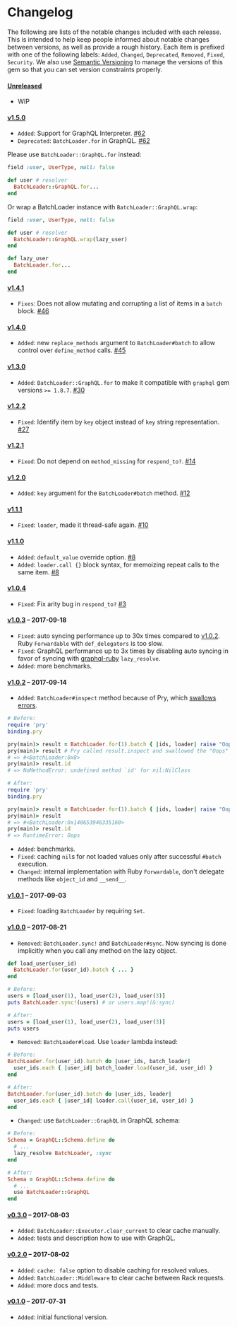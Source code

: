 # Changelog

The following are lists of the notable changes included with each release.
This is intended to help keep people informed about notable changes between
versions, as well as provide a rough history. Each item is prefixed with
one of the following labels: `Added`, `Changed`, `Deprecated`,
`Removed`, `Fixed`, `Security`. We also use [Semantic Versioning](http://semver.org)
to manage the versions of this gem so
that you can set version constraints properly.

#### [Unreleased](https://github.com/exAspArk/batch-loader/compare/v1.4.1...HEAD)

* WIP

#### [v1.5.0](https://github.com/exAspArk/batch-loader/compare/v1.4.1...v1.5.0)

* `Added`: Support for GraphQL Interpreter. [#62](https://github.com/exAspArk/batch-loader/pull/62)
* `Deprecated`: `BatchLoader.for` in GraphQL. [#62](https://github.com/exAspArk/batch-loader/pull/62)

Please use `BatchLoader::GraphQL.for` instead:

```rb
field :user, UserType, null: false

def user # resolver
  BatchLoader::GraphQL.for...
end
```

Or wrap a BatchLoader instance with `BatchLoader::GraphQL.wrap`:

```rb
field :user, UserType, null: false

def user # resolver
  BatchLoader::GraphQL.wrap(lazy_user)
end

def lazy_user
  BatchLoader.for...
end
```

#### [v1.4.1](https://github.com/exAspArk/batch-loader/compare/v1.4.0...v1.4.1)

* `Fixes`: Does not allow mutating and corrupting a list of items in a `batch` block. [#46](https://github.com/exAspArk/batch-loader/pull/46)

#### [v1.4.0](https://github.com/exAspArk/batch-loader/compare/v1.3.0...v1.4.0)

* `Added`: new `replace_methods` argument to `BatchLoader#batch` to allow control over `define_method` calls. [#45](https://github.com/exAspArk/batch-loader/pull/45)

#### [v1.3.0](https://github.com/exAspArk/batch-loader/compare/v1.2.2...v1.3.0)

* `Added`: `BatchLoader::GraphQL.for` to make it compatible with `graphql` gem versions `>= 1.8.7`. [#30](https://github.com/exAspArk/batch-loader/issues/30)

#### [v1.2.2](https://github.com/exAspArk/batch-loader/compare/v1.2.1...v1.2.2)

* `Fixed`: Identify item by `key` object instead of `key` string representation. [#27](https://github.com/exAspArk/batch-loader/pull/27)

#### [v1.2.1](https://github.com/exAspArk/batch-loader/compare/v1.2.0...v1.2.1)

* `Fixed`: Do not depend on `method_missing` for `respond_to?`. [#14](https://github.com/exAspArk/batch-loader/pull/14)

#### [v1.2.0](https://github.com/exAspArk/batch-loader/compare/v1.1.1...v1.2.0)

* `Added`: `key` argument for the `BatchLoader#batch` method. [#12](https://github.com/exAspArk/batch-loader/pull/12)

#### [v1.1.1](https://github.com/exAspArk/batch-loader/compare/v1.1.0...v1.1.1)

* `Fixed`: `loader`, made it thread-safe again. [#10](https://github.com/exAspArk/batch-loader/pull/10)

#### [v1.1.0](https://github.com/exAspArk/batch-loader/compare/v1.0.4...v1.1.0)

* `Added`: `default_value` override option. [#8](https://github.com/exAspArk/batch-loader/pull/8)
* `Added`: `loader.call {}` block syntax, for memoizing repeat calls to the same item. [#8](https://github.com/exAspArk/batch-loader/pull/8)

#### [v1.0.4](https://github.com/exAspArk/batch-loader/compare/v1.0.3...v1.0.4)

* `Fixed`: Fix arity bug in `respond_to?` [#3](https://github.com/exAspArk/batch-loader/pull/3)

#### [v1.0.3](https://github.com/exAspArk/batch-loader/compare/v1.0.2...v1.0.3) – 2017-09-18

* `Fixed`: auto syncing performance up to 30x times compared to [v1.0.2](https://github.com/exAspArk/batch-loader/blob/master/CHANGELOG.md#v102--2017-09-14). Ruby `Forwardable` with `def_delegators` is too slow.
* `Fixed`: GraphQL performance up to 3x times by disabling auto syncing in favor of syncing with [graphql-ruby](https://github.com/rmosolgo/graphql-ruby) `lazy_resolve`.
* `Added`: more benchmarks.

#### [v1.0.2](https://github.com/exAspArk/batch-loader/compare/v1.0.1...v1.0.2) – 2017-09-14

* `Added`: `BatchLoader#inspect` method because of Pry, which [swallows errors](https://github.com/pry/pry/issues/1642).

```ruby
# Before:
require 'pry'
binding.pry

pry(main)> result = BatchLoader.for(1).batch { |ids, loader| raise "Oops" };
pry(main)> result # Pry called result.inspect and swallowed the "Oops" error
# => #<BatchLoader:0x8>
pry(main)> result.id
# => NoMethodError: undefined method `id' for nil:NilClass
```

```ruby
# After:
require 'pry'
binding.pry

pry(main)> result = BatchLoader.for(1).batch { |ids, loader| raise "Oops" };
pry(main)> result
# => #<BatchLoader:0x140653946335160>
pry(main)> result.id
# => RuntimeError: Oops
```

* `Added`: benchmarks.
* `Fixed`: caching `nil`s for not loaded values only after successful `#batch` execution.
* `Changed`: internal implementation with Ruby `Forwardable`, don't delegate methods like `object_id` and `__send__`.

#### [v1.0.1](https://github.com/exAspArk/batch-loader/compare/v1.0.0...v1.0.1) – 2017-09-03

* `Fixed`: loading `BatchLoader` by requiring `Set`.

#### [v1.0.0](https://github.com/exAspArk/batch-loader/compare/v0.3.0...v1.0.0) – 2017-08-21

* `Removed`: `BatchLoader.sync!` and `BatchLoader#sync`. Now syncing is done implicitly when you call any method on the lazy object.

```ruby
def load_user(user_id)
  BatchLoader.for(user_id).batch { ... }
end

# Before:
users = [load_user(1), load_user(2), load_user(3)]
puts BatchLoader.sync!(users) # or users.map!(&:sync)
```

```ruby
# After:
users = [load_user(1), load_user(2), load_user(3)]
puts users
```

* `Removed`: `BatchLoader#load`. Use `loader` lambda instead:

```ruby
# Before:
BatchLoader.for(user_id).batch do |user_ids, batch_loader|
  user_ids.each { |user_id| batch_loader.load(user_id, user_id) }
end
```

```ruby
# After:
BatchLoader.for(user_id).batch do |user_ids, loader|
  user_ids.each { |user_id| loader.call(user_id, user_id) }
end
```

* `Changed`: use `BatchLoader::GraphQL` in GraphQL schema:

```ruby
# Before:
Schema = GraphQL::Schema.define do
  # ...
  lazy_resolve BatchLoader, :sync
end
```

```ruby
# After:
Schema = GraphQL::Schema.define do
  # ...
  use BatchLoader::GraphQL
end
```

#### [v0.3.0](https://github.com/exAspArk/batch-loader/compare/v0.2.0...v0.3.0) – 2017-08-03

* `Added`: `BatchLoader::Executor.clear_current` to clear cache manually.
* `Added`: tests and description how to use with GraphQL.

#### [v0.2.0](https://github.com/exAspArk/batch-loader/compare/v0.1.0...v0.2.0) – 2017-08-02

* `Added`: `cache: false` option to disable caching for resolved values.
* `Added`: `BatchLoader::Middleware` to clear cache between Rack requests.
* `Added`: more docs and tests.

#### [v0.1.0](https://github.com/exAspArk/batch-loader/compare/ed32edb...v0.1.0) – 2017-07-31

* `Added`: initial functional version.
